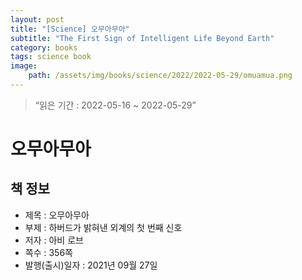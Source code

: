 ```yaml
---
layout: post
title: "[Science] 오무아무아"
subtitle: "The First Sign of Intelligent Life Beyond Earth"
category: books
tags: science book
image:
    path: /assets/img/books/science/2022/2022-05-29/omuamua.png
---
```


> “읽은 기간 : 2022-05-16 ~ 2022-05-29”

# 오무아무아

## 책 정보
- 제목 : 오무아무아
- 부제 : 하버드가 밝혀낸 외계의 첫 번째 신호
- 저자 : 아비 로브
- 쪽수 : 356쪽
- 발행(출시)일자 : 2021년 09월 27일